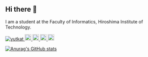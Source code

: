 ## Hi there 👋

I am a student at the Faculty of Informatics, Hiroshima Institute of Technology.

<p align="left">
  <a href="https://github.com/nekopath-dev/nekopath-dev/">
    <img src="https://komarev.com/ghpvc/?username=nekopath-dev" alt="yutkat" />
  </a>
  <a href="http://x.com/nekopath_dev">
    <img height="20" src="https://img.shields.io/twitter/follow/nekopath_dev?label=Twitter&logo=twitter&style=flat" />
  </a>
  <a href="https://github.com/nekopath-dev">
    <img height="20" src="https://img.shields.io/github/followers/nekopath-dev?label=follow&logo=github&style=flat" />
  </a>
  <a href="http://qiita.com/nekopath">
    <img height="20" src="https://qiita-badge.apiapi.app/s/nekopath/posts.svg" />
  </a>
  <//qiita.com/nekopath">
    <img height="20" src="https://qiita-badge.apiapi.app/s/nekopath/contributions.svg" />
  </a>
</p>

[![Anurag's GitHub stats](https://github-readme-stats.vercel.app/api?username=nekopath-dev)](https://github.com/anuraghazra/github-readme-stats)
<!--
**nekopath-dev/nekopath-dev** is a ✨ _special_ ✨ repository because its `README.md` (this file) appears on your GitHub profile.

Here are some ideas to get you started:

- 🔭 I’m currently working on ...
- 🌱 I’m currently learning ...
- 👯 I’m looking to collaborate on ...
- 🤔 I’m looking for help with ...
- 💬 Ask me about ...
- 📫 How to reach me: ...
- 😄 Pronouns: ...
- ⚡ Fun fact: ...
-->
